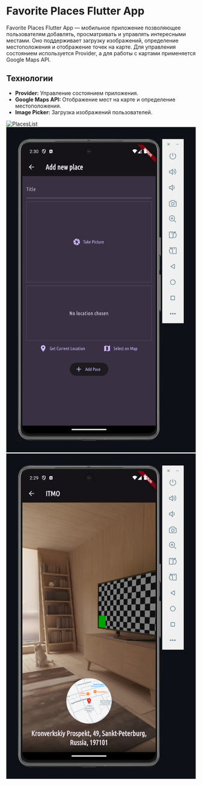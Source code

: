 # Favorite Places Flutter App

Favorite Places Flutter App — мобильное приложение позволяющее пользователям добавлять, просматривать и управлять интересными местами. Оно поддерживает загрузку изображений, определение местоположения и отображение точек на карте. Для управления состоянием используется Provider, а для работы с картами применяется Google Maps API.

## Технологии

- **Provider:** Управление состоянием приложения.
- **Google Maps API:** Отображение мест на карте и определение местоположения.
- **Image Picker:** Загрузка изображений пользователей.

![PlacesList](assets/PlacesList)
![AddPlace](assets/AddPlace.png)
![EditPlace](assets/EditPlace.png)

